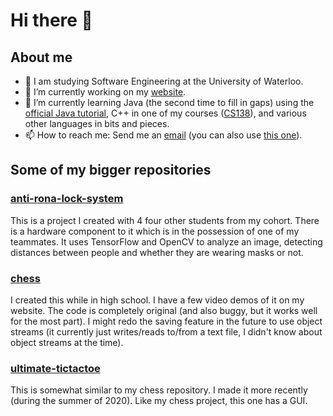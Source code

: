 # Hi there 👋

## About me
- 🏫 I am studying Software Engineering at the University of Waterloo.
- 🔭 I’m currently working on my [website](https://dxaviud.github.io/). 
- 🌱 I’m currently learning Java (the second time to fill in gaps) using the [official Java tutorial](https://docs.oracle.com/javase/tutorial/index.html), C++ in one of my courses ([CS138](https://ucalendar.uwaterloo.ca/2122/COURSE/course-CS.html#CS138)), and various other languages in bits and pieces.
- 📫 How to reach me: Send me an [email](mailto:dxaviud@uwaterloo.ca) (you can also use [this one](mailto:d83xu@uwaterloo)).

## Some of my bigger repositories

### [anti-rona-lock-system](https://github.com/dxaviud/anti-rona-lock-system) 
This is a project I created with 4 four other students from my cohort. There is a hardware component to it which is in the possession of one of my teammates. It uses TensorFlow and OpenCV to analyze an image, detecting distances between people and whether they are wearing masks or not.

### [chess](https://github.com/dxaviud/chess)
I created this while in high school. I have a few video demos of it on my website. The code is completely original (and also buggy, but it works well for the most part). I might redo the saving feature in the future to use object streams (it currently just writes/reads to/from a text file, I didn't know about object streams at the time).

### [ultimate-tictactoe](https://github.com/dxaviud/ultimate-tictactoe)
This is somewhat similar to my chess repository. I made it more recently (during the summer of 2020). Like my chess project, this one has a GUI.

<!--
- ⚡ Fun fact: ...
- 👯 I’m looking to collaborate on ...
- 🤔 I’m looking for help with ...
- 💬 Ask me about ...
-->
